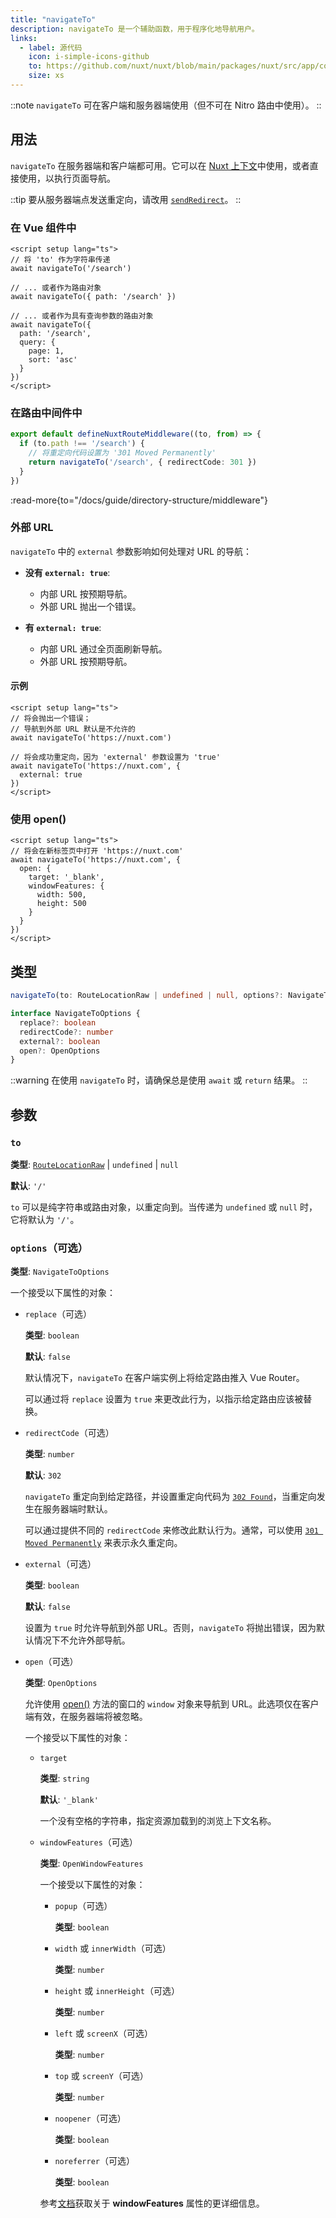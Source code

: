 ```yaml
---
title: "navigateTo"
description: navigateTo 是一个辅助函数，用于程序化地导航用户。
links:
  - label: 源代码
    icon: i-simple-icons-github
    to: https://github.com/nuxt/nuxt/blob/main/packages/nuxt/src/app/composables/router.ts
    size: xs
---
```


::note
`navigateTo` 可在客户端和服务器端使用（但不可在 Nitro 路由中使用）。
::

## 用法

`navigateTo` 在服务器端和客户端都可用。它可以在 [Nuxt 上下文](/docs/guide/going-further/nuxt-app#the-nuxt-context)中使用，或者直接使用，以执行页面导航。

::tip
要从服务器端点发送重定向，请改用 [`sendRedirect`](https://h3.unjs.io/utils/response#sendredirectevent-location-code)。
::

### 在 Vue 组件中

```vue
<script setup lang="ts">
// 将 'to' 作为字符串传递
await navigateTo('/search')

// ... 或者作为路由对象
await navigateTo({ path: '/search' })

// ... 或者作为具有查询参数的路由对象
await navigateTo({
  path: '/search',
  query: {
    page: 1,
    sort: 'asc'
  }
})
</script>
```

### 在路由中间件中

```ts
export default defineNuxtRouteMiddleware((to, from) => {
  if (to.path !== '/search') {
    // 将重定向代码设置为 '301 Moved Permanently'
    return navigateTo('/search', { redirectCode: 301 })
  }
})
```

:read-more{to="/docs/guide/directory-structure/middleware"}

### 外部 URL

`navigateTo` 中的 `external` 参数影响如何处理对 URL 的导航：

- **没有 `external: true`**:
  - 内部 URL 按预期导航。
  - 外部 URL 抛出一个错误。

- **有 `external: true`**:
  - 内部 URL 通过全页面刷新导航。
  - 外部 URL 按预期导航。

#### 示例

```vue
<script setup lang="ts">
// 将会抛出一个错误；
// 导航到外部 URL 默认是不允许的
await navigateTo('https://nuxt.com')

// 将会成功重定向，因为 'external' 参数设置为 'true'
await navigateTo('https://nuxt.com', {
  external: true
})
</script>
```

### 使用 open()

```vue
<script setup lang="ts">
// 将会在新标签页中打开 'https://nuxt.com'
await navigateTo('https://nuxt.com', {
  open: {
    target: '_blank',
    windowFeatures: {
      width: 500,
      height: 500
    }
  }
})
</script>
```

## 类型

```ts
navigateTo(to: RouteLocationRaw | undefined | null, options?: NavigateToOptions) => Promise<void | NavigationFailure> | RouteLocationRaw

interface NavigateToOptions {
  replace?: boolean
  redirectCode?: number
  external?: boolean
  open?: OpenOptions
}
```

::warning
在使用 `navigateTo` 时，请确保总是使用 `await` 或 `return` 结果。
::

## 参数

### `to`

**类型**: [`RouteLocationRaw`](https://router.vuejs.org/api/interfaces/RouteLocationOptions.html#Interface-RouteLocationOptions) | `undefined` | `null`

**默认**: `'/'`

`to` 可以是纯字符串或路由对象，以重定向到。当传递为 `undefined` 或 `null` 时，它将默认为 `'/'`。

### `options`（可选）

**类型**: `NavigateToOptions`

一个接受以下属性的对象：

- `replace`（可选）

  **类型**: `boolean`

  **默认**: `false`

  默认情况下，`navigateTo` 在客户端实例上将给定路由推入 Vue Router。

  可以通过将 `replace` 设置为 `true` 来更改此行为，以指示给定路由应该被替换。

- `redirectCode`（可选）

  **类型**: `number`

  **默认**: `302`

  `navigateTo` 重定向到给定路径，并设置重定向代码为 [`302 Found`](https://developer.mozilla.org/en-US/docs/Web/HTTP/Status/302)，当重定向发生在服务器端时默认。

  可以通过提供不同的 `redirectCode` 来修改此默认行为。通常，可以使用 [`301 Moved Permanently`](https://developer.mozilla.org/en-US/docs/Web/HTTP/Status/301) 来表示永久重定向。

- `external`（可选）

  **类型**: `boolean`

  **默认**: `false`

  设置为 `true` 时允许导航到外部 URL。否则，`navigateTo` 将抛出错误，因为默认情况下不允许外部导航。

- `open`（可选）

  **类型**: `OpenOptions`

  允许使用 [open()](https://developer.mozilla.org/en-US/docs/Web/API/Window/open) 方法的窗口的 `window` 对象来导航到 URL。此选项仅在客户端有效，在服务器端将被忽略。

  一个接受以下属性的对象：

  - `target`

    **类型**: `string`

    **默认**: `'_blank'`

    一个没有空格的字符串，指定资源加载到的浏览上下文名称。

  - `windowFeatures`（可选）

    **类型**: `OpenWindowFeatures`

    一个接受以下属性的对象：

    - `popup`（可选）

      **类型**: `boolean`

    - `width` 或 `innerWidth`（可选）

      **类型**: `number`

    - `height` 或 `innerHeight`（可选）

      **类型**: `number`

    - `left` 或 `screenX`（可选）

      **类型**: `number`

    - `top` 或 `screenY`（可选）

      **类型**: `number`

    - `noopener`（可选）

      **类型**: `boolean`

    - `noreferrer`（可选）

      **类型**: `boolean`

    参考[文档](https://developer.mozilla.org/en-US/docs/Web/API/Window/open)获取关于 **windowFeatures** 属性的更详细信息。
